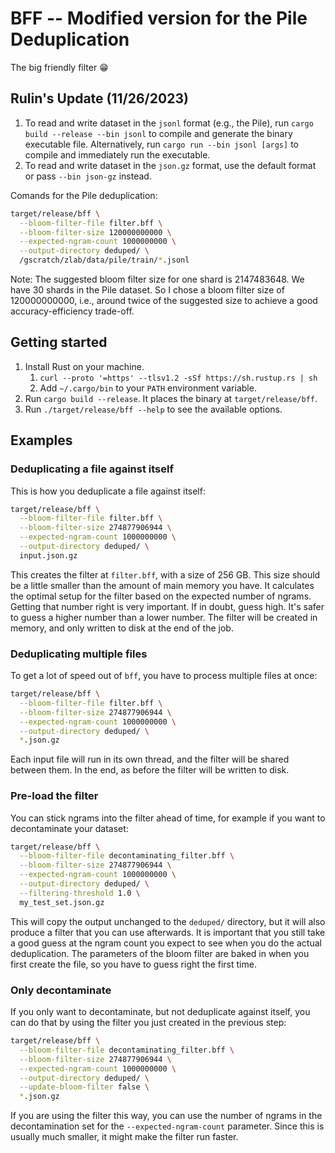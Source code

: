 BFF -- Modified version for the Pile Deduplication
===

The big friendly filter 😁

Rulin's Update (11/26/2023)
---------------
1. To read and write dataset in the `jsonl` format (e.g., the Pile), run `cargo build --release --bin jsonl` to compile and generate the binary executable file. Alternatively, run `cargo run --bin jsonl [args]` to compile and immediately run the executable.
2. To read and write dataset in the `json.gz` format, use the default format or pass `--bin json-gz` instead.

Comands for the Pile deduplication:
```bash
target/release/bff \
  --bloom-filter-file filter.bff \
  --bloom-filter-size 120000000000 \
  --expected-ngram-count 1000000000 \
  --output-directory deduped/ \
  /gscratch/zlab/data/pile/train/*.jsonl
```
Note: The suggested bloom filter size for one shard is 2147483648. We have 30 shards in the Pile dataset. So I chose a bloom filter size of 120000000000, i.e., around twice of the suggested size to achieve a good accuracy-efficiency trade-off.

Getting started
---------------

1. Install Rust on your machine.
    1. `curl --proto '=https' --tlsv1.2 -sSf https://sh.rustup.rs | sh`
    2. Add `~/.cargo/bin` to your `PATH` environment variable.
2. Run `cargo build --release`. It places the binary at `target/release/bff`.
3. Run `./target/release/bff --help` to see the available options.

Examples
--------

### Deduplicating a file against itself

This is how you deduplicate a file against itself:
```bash
target/release/bff \
  --bloom-filter-file filter.bff \
  --bloom-filter-size 274877906944 \
  --expected-ngram-count 1000000000 \
  --output-directory deduped/ \
  input.json.gz
```

This creates the filter at `filter.bff`, with a size of 256 GB.
This size should be a little smaller than the amount of main memory you have.
It calculates the optimal setup for the filter based on the expected number of ngrams.
Getting that number right is very important.
If in doubt, guess high.
It's safer to guess a higher number than a lower number.
The filter will be created in memory, and only written to disk at the end of the job.

### Deduplicating multiple files

To get a lot of speed out of `bff`, you have to process multiple files at once:
```bash
target/release/bff \
  --bloom-filter-file filter.bff \
  --bloom-filter-size 274877906944 \
  --expected-ngram-count 1000000000 \
  --output-directory deduped/ \
  *.json.gz
```

Each input file will run in its own thread, and the filter will be shared between them.
In the end, as before the filter will be written to disk.

### Pre-load the filter

You can stick ngrams into the filter ahead of time, for example if you want to decontaminate your dataset:
```bash
target/release/bff \
  --bloom-filter-file decontaminating_filter.bff \
  --bloom-filter-size 274877906944 \
  --expected-ngram-count 1000000000 \
  --output-directory deduped/ \
  --filtering-threshold 1.0 \
  my_test_set.json.gz
```

This will copy the output unchanged to the `deduped/` directory, but it will also produce a filter that you can use afterwards.
It is important that you still take a good guess at the ngram count you expect to see when you do the actual
deduplication.
The parameters of the bloom filter are baked in when you first create the file, so you have to guess right the
first time.

### Only decontaminate

If you only want to decontaminate, but not deduplicate against itself, you can do that by using the filter
you just created in the previous step:
```bash
target/release/bff \
  --bloom-filter-file decontaminating_filter.bff \
  --bloom-filter-size 274877906944 \
  --expected-ngram-count 1000000000 \
  --output-directory deduped/ \
  --update-bloom-filter false \
  *.json.gz
```

If you are using the filter this way, you can use the number of ngrams in the decontamination set for the
`--expected-ngram-count` parameter.
Since this is usually much smaller, it might make the filter run faster.
